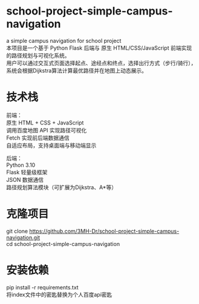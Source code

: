 # school-project-simple-campus-navigation
a simple campus navigation for school project  
本项目是一个基于 Python Flask 后端与 原生 HTML/CSS/JavaScript 前端实现的路径规划与可视化系统。  
用户可以通过交互式页面选择起点、途经点和终点，选择出行方式（步行/骑行），系统会根据Dijkstra算法计算最优路径并在地图上动态展示。  

# 技术栈
前端：  
原生 HTML + CSS + JavaScript  
调用百度地图 API 实现路径可视化  
Fetch 实现前后端数据通信  
自适应布局，支持桌面端与移动端显示  

后端：  
Python 3.10  
Flask 轻量级框架  
JSON 数据通信  
路径规划算法模块（可扩展为Dijkstra、A*等）  

# 克隆项目
git clone https://github.com/3MH-Dr/school-project-simple-campus-navigation.git  
cd school-project-simple-campus-navigation

# 安装依赖
pip install -r requirements.txt  
将index文件中的密匙替换为个人百度api密匙  
 <script type="text/javascript" src="https://api.map.baidu.com/api?v=1.0&type=webgl&ak=您的密钥"></script>

